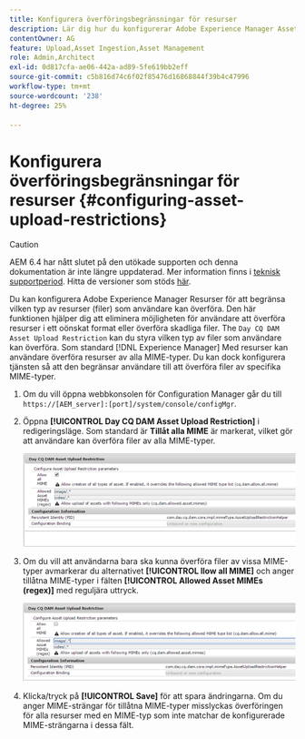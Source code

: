 ```yaml
---
title: Konfigurera överföringsbegränsningar för resurser
description: Lär dig hur du konfigurerar Adobe Experience Manager Assets för att begränsa vilken typ av resurser (filer) som användare kan överföra.
contentOwner: AG
feature: Upload,Asset Ingestion,Asset Management
role: Admin,Architect
exl-id: 0d817cfa-ae06-442a-ad89-5fe619bb2eff
source-git-commit: c5b816d74c6f02f85476d16868844f39b4c47996
workflow-type: tm+mt
source-wordcount: '238'
ht-degree: 25%

---
```


# Konfigurera överföringsbegränsningar för resurser {#configuring-asset-upload-restrictions}

>[!CAUTION]
>
>AEM 6.4 har nått slutet på den utökade supporten och denna dokumentation är inte längre uppdaterad. Mer information finns i [teknisk supportperiod](https://helpx.adobe.com/support/programs/eol-matrix.html). Hitta de versioner som stöds [här](https://experienceleague.adobe.com/docs/).

Du kan konfigurera Adobe Experience Manager Resurser för att begränsa vilken typ av resurser (filer) som användare kan överföra. Den här funktionen hjälper dig att eliminera möjligheten för användare att överföra resurser i ett oönskat format eller överföra skadliga filer. The `Day CQ DAM Asset Upload Restriction` kan du styra vilken typ av filer som användare kan överföra. Som standard [!DNL Experience Manager] Med resurser kan användare överföra resurser av alla MIME-typer. Du kan dock konfigurera tjänsten så att den begränsar användare till att överföra filer av specifika MIME-typer.

1. Om du vill öppna webbkonsolen för Configuration Manager går du till `https://[AEM_server]:[port]/system/console/configMgr`.
1. Öppna **[!UICONTROL Day CQ DAM Asset Upload Restriction]** i redigeringsläge. Som standard är **Tillåt alla MIME** är markerat, vilket gör att användare kan överföra filer av alla MIME-typer.

   ![chlimage_1-378](assets/chlimage_1-378.png)

1. Om du vill att användarna bara ska kunna överföra filer av vissa MIME-typer avmarkerar du alternativet **[!UICONTROL llow all MIME]** och anger tillåtna MIME-typer i fälten **[!UICONTROL Allowed Asset MIMEs (regex)]** med reguljära uttryck.

   ![chlimage_1-379](assets/chlimage_1-379.png)

1. Klicka/tryck på **[!UICONTROL Save]** för att spara ändringarna. Om du anger MIME-strängar för tillåtna MIME-typer misslyckas överföringen för alla resurser med en MIME-typ som inte matchar de konfigurerade MIME-strängarna i dessa fält.
